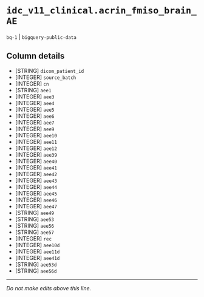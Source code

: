 # `idc_v11_clinical.acrin_fmiso_brain_AE`
`bq-1` | `bigquery-public-data`

## Column details
* [STRING]    `dicom_patient_id`
* [INTEGER]   `source_batch`
* [INTEGER]   `cn`
* [STRING]    `aee1`
* [INTEGER]   `aee3`
* [INTEGER]   `aee4`
* [INTEGER]   `aee5`
* [INTEGER]   `aee6`
* [INTEGER]   `aee7`
* [INTEGER]   `aee9`
* [INTEGER]   `aee10`
* [INTEGER]   `aee11`
* [INTEGER]   `aee12`
* [INTEGER]   `aee39`
* [INTEGER]   `aee40`
* [INTEGER]   `aee41`
* [INTEGER]   `aee42`
* [INTEGER]   `aee43`
* [INTEGER]   `aee44`
* [INTEGER]   `aee45`
* [INTEGER]   `aee46`
* [INTEGER]   `aee47`
* [STRING]    `aee49`
* [STRING]    `aee53`
* [STRING]    `aee56`
* [STRING]    `aee57`
* [INTEGER]   `rec`
* [INTEGER]   `aee10d`
* [INTEGER]   `aee11d`
* [INTEGER]   `aee41d`
* [STRING]    `aee53d`
* [STRING]    `aee56d`

-------------------------------------------------------------------------------
*Do not make edits above this line.*
